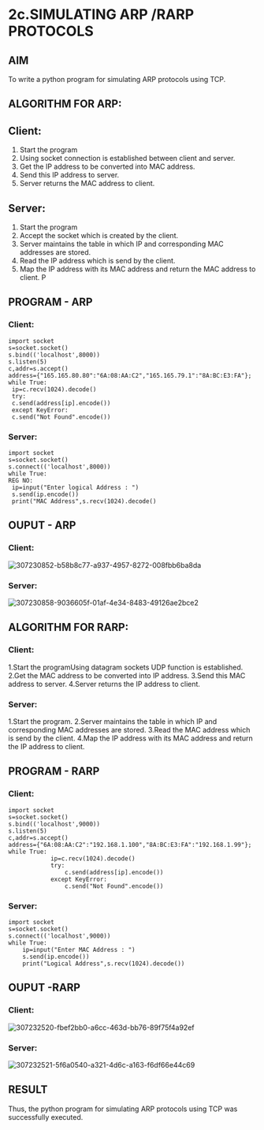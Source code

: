 # 2c.SIMULATING ARP /RARP PROTOCOLS
## AIM
To write a python program for simulating ARP protocols using TCP.
## ALGORITHM FOR ARP:
## Client:
1. Start the program
2. Using socket connection is established between client and server.
3. Get the IP address to be converted into MAC address.
4. Send this IP address to server.
5. Server returns the MAC address to client.
## Server:
1. Start the program
2. Accept the socket which is created by the client.
3. Server maintains the table in which IP and corresponding MAC addresses are
stored.
4. Read the IP address which is send by the client.
5. Map the IP address with its MAC address and return the MAC address to client.
P
## PROGRAM - ARP
### Client:
```
import socket
s=socket.socket()
s.bind(('localhost',8000))
s.listen(5)
c,addr=s.accept()
address={"165.165.80.80":"6A:08:AA:C2","165.165.79.1":"8A:BC:E3:FA"};
while True:
 ip=c.recv(1024).decode()
 try:
 c.send(address[ip].encode())
 except KeyError:
 c.send("Not Found".encode())
```
### Server:
```
import socket
s=socket.socket()
s.connect(('localhost',8000))
while True:
REG NO:
 ip=input("Enter logical Address : ")
 s.send(ip.encode())
 print("MAC Address",s.recv(1024).decode()
```
## OUPUT - ARP
### Client:
![307230852-b58b8c77-a937-4957-8272-008fbb6ba8da](https://github.com/Kowsalyasathya/2c.ARP_RARP_PROTOCOLS/assets/118671457/4e7ecadc-8398-4abb-97f1-0fce75279c31)
### Server:
![307230858-9036605f-01af-4e34-8483-49126ae2bce2](https://github.com/Kowsalyasathya/2c.ARP_RARP_PROTOCOLS/assets/118671457/1096f6c8-74af-4e1a-998b-45f4f436ac0f)
## ALGORITHM FOR RARP:
### Client:
1.Start the programUsing datagram sockets UDP function is established.
2.Get the MAC address to be converted into IP address.
3.Send this MAC address to server.
4.Server returns the IP address to client.
### Server:
1.Start the program.
2.Server maintains the table in which IP and corresponding MAC addresses are stored.
3.Read the MAC address which is send by the client.
4.Map the IP address with its MAC address and return the IP address to client.
## PROGRAM - RARP
### Client:
```
import socket 
s=socket.socket() 
s.bind(('localhost',9000)) 
s.listen(5) 
c,addr=s.accept() 
address={"6A:08:AA:C2":"192.168.1.100","8A:BC:E3:FA":"192.168.1.99"}; 
while True: 
            ip=c.recv(1024).decode() 
            try: 
                c.send(address[ip].encode()) 
            except KeyError: 
                c.send("Not Found".encode())
```
### Server:
```
import socket 
s=socket.socket() 
s.connect(('localhost',9000)) 
while True: 
    ip=input("Enter MAC Address : ") 
    s.send(ip.encode()) 
    print("Logical Address",s.recv(1024).decode())
```
## OUPUT -RARP
### Client:
![307232520-fbef2bb0-a6cc-463d-bb76-89f75f4a92ef](https://github.com/Kowsalyasathya/2c.ARP_RARP_PROTOCOLS/assets/118671457/33779c31-3041-4ce7-96be-80c5e783a180)
### Server:
![307232521-5f6a0540-a321-4d6c-a163-f6df66e44c69](https://github.com/Kowsalyasathya/2c.ARP_RARP_PROTOCOLS/assets/118671457/1df8ab13-db1a-482c-9829-5c224b153782)

## RESULT
Thus, the python program for simulating ARP protocols using TCP was successfully 
executed.
